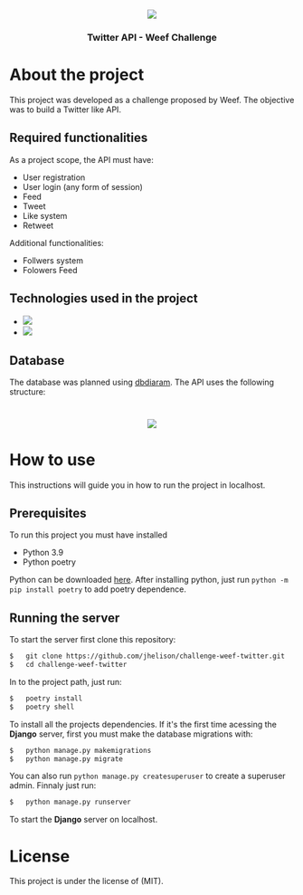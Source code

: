 <h1 align="center">
<img src="https://weef.com.br/assets/images/logo-header.svg" />
</h1>

<h3 align="center">
	Twitter API - Weef Challenge
</h3>

# About the project

This project was developed as a challenge proposed by Weef. The objective was to build a Twitter like API.

## Required functionalities

As a project scope, the API must have:

-   User registration
-   User login (any form of session)
-   Feed
-   Tweet
-   Like system
-   Retweet

Additional functionalities:

-   Follwers system
-   Folowers Feed

## Technologies used in the project

-   <img src="https://img.shields.io/badge/django-%23092E20.svg?style=for-the-badge&logo=django&logoColor=white" />
-   <img src="https://img.shields.io/badge/DJANGO-REST-ff1709?style=for-the-badge&logo=django&logoColor=white&color=ff1709&labelColor=gray" />

## Database

The database was planned using [dbdiaram](https://dbdiagram.io).
The API uses the following structure:

<h1 align="center">
<img src="https://i.ibb.co/jZb7pKM/Challenge-Weef-1.png" />
</h1>

# How to use

This instructions will guide you in how to run the project in localhost.

## Prerequisites

To run this project you must have installed

-   Python 3.9
-   Python poetry

Python can be downloaded [here](https://www.python.org/ftp/python/3.9.5/python-3.9.5-embed-amd64.zip). After installing python, just run `python -m pip install poetry` to add poetry dependence.

## Running the server

To start the server first clone this repository:

```bash
$   git clone https://github.com/jhelison/challenge-weef-twitter.git
$   cd challenge-weef-twitter
```

In to the project path, just run:

```bash
$   poetry install
$   poetry shell
```

To install all the projects dependencies. If it's the first time acessing the **Django** server, first you must make the database migrations with:

```bash
$   python manage.py makemigrations
$   python manage.py migrate
```

You can also run `python manage.py createsuperuser` to create a superuser admin. Finnaly just run:

```bash
$   python manage.py runserver
```

To start the **Django** server on localhost.

# License

This project is under the license of (MIT).
